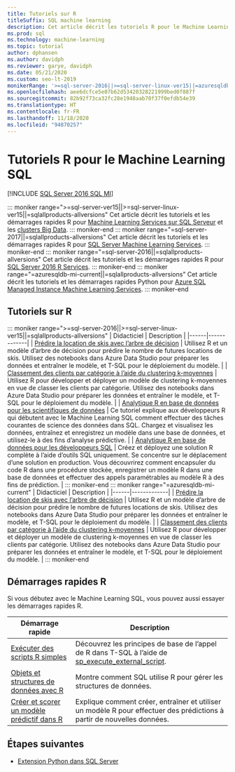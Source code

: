 ```yaml
---
title: Tutoriels sur R
titleSuffix: SQL machine learning
description: Cet article décrit les tutoriels R pour le Machine Learning SQL. Découvrez comment exécuter des scripts et générer des modèles Machine Learning.
ms.prod: sql
ms.technology: machine-learning
ms.topic: tutorial
author: dphansen
ms.author: davidph
ms.reviewer: garye, davidph
ms.date: 05/21/2020
ms.custom: seo-lt-2019
monikerRange: '>=sql-server-2016||>=sql-server-linux-ver15||=azuresqldb-mi-current||=sqlallproducts-allversions'
ms.openlocfilehash: aee6dcfce5e07b62d53420328221999bed0f887f
ms.sourcegitcommit: 82b92f73ca32fc28e1948aab70f37f0efdb54e39
ms.translationtype: HT
ms.contentlocale: fr-FR
ms.lasthandoff: 11/18/2020
ms.locfileid: "94870257"
---
```

# <a name="r-tutorials-for-sql-machine-learning"></a>Tutoriels R pour le Machine Learning SQL
[!INCLUDE [SQL Server 2016 SQL MI](../../includes/applies-to-version/sqlserver2016-asdbmi.md)]

::: moniker range=">=sql-server-ver15||>=sql-server-linux-ver15||=sqlallproducts-allversions"
Cet article décrit les tutoriels et les démarrages rapides R pour [Machine Learning Services sur SQL Serveur](../sql-server-machine-learning-services.md) et les [clusters Big Data](../../big-data-cluster/machine-learning-services.md).
::: moniker-end
::: moniker range="=sql-server-2017||=sqlallproducts-allversions"
Cet article décrit les tutoriels et les démarrages rapides R pour [SQL Server Machine Learning Services](../sql-server-machine-learning-services.md).
::: moniker-end
::: moniker range="=sql-server-2016||=sqlallproducts-allversions"
Cet article décrit les tutoriels et les démarrages rapides R pour [SQL Server 2016 R Services](../r/sql-server-r-services.md).
::: moniker-end
::: moniker range="=azuresqldb-mi-current||=sqlallproducts-allversions"
Cet article décrit les tutoriels et les démarrages rapides Python pour [Azure SQL Managed Instance Machine Learning Services](/azure/azure-sql/managed-instance/machine-learning-services-overview).
::: moniker-end

<a name="bkmk_sqltutorials"></a>

## <a name="r-tutorials"></a>Tutoriels sur R

::: moniker range=">=sql-server-2016||>=sql-server-linux-ver15||=sqlallproducts-allversions"
| Didacticiel | Description |
|------|-------------|
| [Prédire la location de skis avec l’arbre de décision](r-predictive-model-introduction.md) | Utilisez R et un modèle d’arbre de décision pour prédire le nombre de futures locations de skis. Utilisez des notebooks dans Azure Data Studio pour préparer les données et entraîner le modèle, et T-SQL pour le déploiement du modèle. |
| [Classement des clients par catégorie à l’aide du clustering k-moyennes](r-clustering-model-introduction.md) | Utilisez R pour développer et déployer un modèle de clustering k-moyennes en vue de classer les clients par catégorie. Utilisez des notebooks dans Azure Data Studio pour préparer les données et entraîner le modèle, et T-SQL pour le déploiement du modèle. |
| [Analytique R en base de données pour les scientifiques de données](../tutorials/walkthrough-data-science-end-to-end-walkthrough.md) | Ce tutoriel explique aux développeurs R qui débutent avec le Machine Learning SQL comment effectuer des tâches courantes de science des données dans SQL. Chargez et visualisez les données, entraînez et enregistrez un modèle dans une base de données, et utilisez-le à des fins d’analyse prédictive. |
| [Analytique R en base de données pour les développeurs SQL](../tutorials/r-taxi-classification-introduction.md) | Créez et déployez une solution R complète à l’aide d’outils SQL uniquement. Se concentre sur le déplacement d’une solution en production. Vous découvrirez comment encapsuler du code R dans une procédure stockée, enregistrer un modèle R dans une base de données et effectuer des appels paramétrables au modèle R à des fins de prédiction. |
::: moniker-end
::: moniker range="=azuresqldb-mi-current"
| Didacticiel | Description |
|------|-------------|
| [Prédire la location de skis avec l’arbre de décision](r-predictive-model-introduction.md) | Utilisez R et un modèle d’arbre de décision pour prédire le nombre de futures locations de skis. Utilisez des notebooks dans Azure Data Studio pour préparer les données et entraîner le modèle, et T-SQL pour le déploiement du modèle. |
| [Classement des clients par catégorie à l’aide du clustering k-moyennes](r-clustering-model-introduction.md) | Utilisez R pour développer et déployer un modèle de clustering k-moyennes en vue de classer les clients par catégorie. Utilisez des notebooks dans Azure Data Studio pour préparer les données et entraîner le modèle, et T-SQL pour le déploiement du modèle. |
::: moniker-end

## <a name="r-quickstarts"></a>Démarrages rapides R

Si vous débutez avec le Machine Learning SQL, vous pouvez aussi essayer les démarrages rapides R.

| Démarrage rapide | Description |
|-|-|
| [Exécuter des scripts R simples](quickstart-r-create-script.md) | Découvrez les principes de base de l’appel de R dans T-SQL à l’aide de [sp_execute_external_script](../../relational-databases/system-stored-procedures/sp-execute-external-script-transact-sql.md). |
| [Objets et structures de données avec R](quickstart-r-data-types-and-objects.md) | Montre comment SQL utilise R pour gérer les structures de données. |
| [Créer et scorer un modèle prédictif dans R](quickstart-r-data-types-and-objects.md) | Explique comment créer, entraîner et utiliser un modèle R pour effectuer des prédictions à partir de nouvelles données. |

## <a name="next-steps"></a>Étapes suivantes

+ [Extension Python dans SQL Server](../concepts/extension-r.md)
